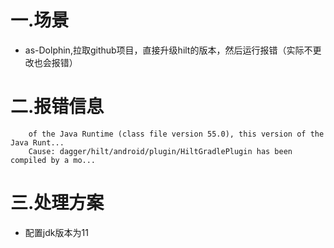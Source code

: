 # 一.场景
+ as-Dolphin,拉取github项目，直接升级hilt的版本，然后运行报错（实际不更改也会报错）
# 二.报错信息
```
    of the Java Runtime (class file version 55.0), this version of the Java Runt...
    Cause: dagger/hilt/android/plugin/HiltGradlePlugin has been compiled by a mo...
```

# 三.处理方案
+ 配置jdk版本为11